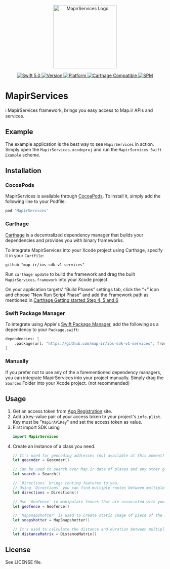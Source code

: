 <p align="center">
<img width="200" src="https://corp.map.ir/wp-content/uploads/2019/06/map-site-logo-1.png" alt="MapirServices Logo">
</p>

<p align="center">
<a href="https://developer.apple.com/swift/">
<img src="https://img.shields.io/badge/Swift-5.0-orange.svg?style=flat" alt="Swift 5.0">
</a>

<a href="http://cocoapods.org/pods/MapirServices">
<img src="https://img.shields.io/cocoapods/v/MapirServices.svg?style=flat" alt="Version">
</a>
<a href="http://cocoapods.org/pods/MapirServices">
<img src="https://img.shields.io/cocoapods/p/MapirServices.svg?style=flat" alt="Platform">
</a>

<a href="https://github.com/Carthage/Carthage">
<img src="https://img.shields.io/badge/Carthage-compatible-4BC51D.svg?style=flat" alt="Carthage Compatible">
</a>
<a href="https://github.com/apple/swift-package-manager">
<img src="https://img.shields.io/badge/Swift%20Package%20Manager-compatible-brightgreen.svg" alt="SPM">
</a>
</p>

# MapirServices

ℹ️ MapirServices framework, brings you easy access to Map.ir APIs and services.

## Example

The example application is the best way to see `MapirServices` in action. Simply open the `MapirServices.xcodeproj` and run the `MapirServices Swift Example` scheme.

## Installation

### CocoaPods

MapirServices is available through [CocoaPods](http://cocoapods.org). To install
it, simply add the following line to your Podfile:

```ruby
pod 'MapirServices'
```

### Carthage

[Carthage](https://github.com/Carthage/Carthage) is a decentralized dependency manager that builds your dependencies and provides you with binary frameworks.

To integrate MapirServices into your Xcode project using Carthage, specify it in your `Cartfile`:

```ogdl
github "map-ir/ios-sdk-v1-services"
```

Run `carthage update` to build the framework and drag the built `MapirServices.framework` into your Xcode project. 

On your application targets’ “Build Phases” settings tab, click the “+” icon and choose “New Run Script Phase” and add the Framework path as mentioned in [Carthage Getting started Step 4, 5 and 6](https://github.com/Carthage/Carthage/blob/master/README.md#if-youre-building-for-ios-tvos-or-watchos)

### Swift Package Manager

To integrate using Apple's [Swift Package Manager](https://swift.org/package-manager/), add the following as a dependency to your `Package.swift`:

```swift
dependencies: [
    .package(url: "https://github.com/map-ir/ios-sdk-v1-services", from: "1.0.0")
]
```

### Manually

If you prefer not to use any of the a forementioned dependency managers, you can integrate MapirServices into your project manually. Simply drag the `Sources` Folder into your Xcode project. (not recommended)


## Usage
1. Get an access token from [App Registration](https://corp.map.ir/registration/) site.
2. Add a key-value pair of your access token to your project's `info.plist`. Key must be "`MapirAPIKey`" and set the access token as value.
3. First import SDK using 
    ```swift
    import MapirServices
    ```
4. Create an instance of a class you need. 
    ```swift
    // It's used for geocoding addresses (not available at this moment) and reverse-geocoding coordintes.
    let geocoder = Geocoder()
    
    // Can be used to search over Map.ir data of places and any other geographical place.
    let search = Search()
    
    // `Directions` brings routing features to you. 
    // Using `Directions` you can find multiple routes between multiple waypoints, considering restrictions and traffic situation. 
    let directions = Directions()
    
    // Use `Geofence` to manipulate fences that are associated with you API Key on Map.ir. 
    let geofence = Geofence()
    
    // `MapSnapshotter` is used to create static image of piece of the map. 
    let snapshotter = MapSnapshotter()
    
    // It's used to calculate the distance and duration between multiple origins and multiple destinations.
    let distanceMatrix = DistanceMatrix()
    
    ```
    
## License

See LICENSE file.
